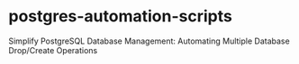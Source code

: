 # postgres-automation-scripts
Simplify PostgreSQL Database Management: Automating Multiple Database Drop/Create Operations
